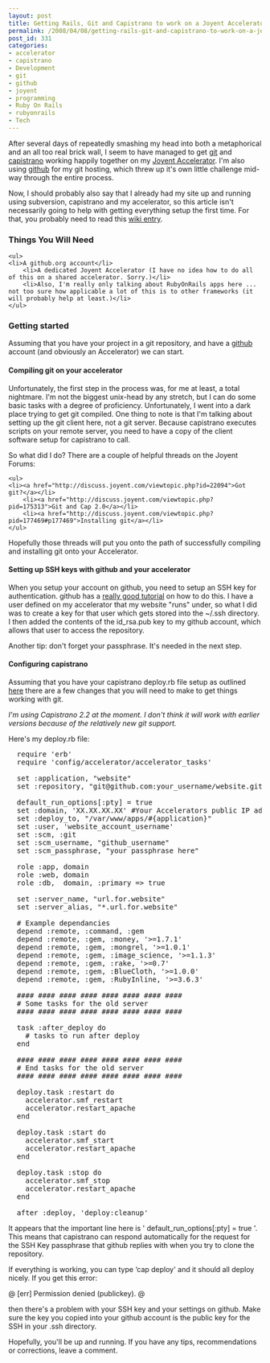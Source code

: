 ```yaml
---
layout: post
title: Getting Rails, Git and Capistrano to work on a Joyent Accelerator
permalink: /2008/04/08/getting-rails-git-and-capistrano-to-work-on-a-joyent-accelerator/index.html
post_id: 331
categories: 
- accelerator
- capistrano
- Development
- git
- github
- joyent
- programming
- Ruby On Rails
- rubyonrails
- Tech
---
```


 After several days of repeatedly smashing my head into both a metaphorical and an all too real brick wall, I seem to have managed to get <a href="http://git.or.cz">git</a> and <a href="http://capify.org">capistrano</a> working happily together on my <a href="http://www.joyent.com/accelerator">Joyent Accelerator</a>. I'm also using <a href="http://github.org">github</a> for my git hosting, which threw up it's own little challenge mid-way through the entire process.




Now, I should probably also say that I already had my site up and running using subversion, capistrano and my accelerator, so this article isn't necessarily going to help with getting everything setup the first time. For that, you probably need to read this <a href="http://wiki.joyent.com/accelerators:deploying_rails_apps">wiki entry</a>.




### Things You Will Need




	<ul>
	<li>A github.org account</li>
		<li>A dedicated Joyent Accelerator (I have no idea how to do all of this on a shared accelerator. Sorry.)</li>
		<li>Also, I'm really only talking about RubyOnRails apps here ... not too sure how applicable a lot of this is to other frameworks (it will probably help at least.)</li>
	</ul>


### Getting started




Assuming that you have your project in a git repository, and have a <a href="http://github.org">github</a> account (and obviously an Accelerator) we can start.




#### Compiling git on your accelerator




Unfortunately, the first step in the process was, for me at least, a total nightmare. I'm not the biggest unix-head by any stretch, but I can do some basic tasks with a degree of proficiency. Unfortunately, I went into a dark place trying to get git compiled. One thing to note is that I'm talking about setting up the git client here, not a git server. Because capistrano executes scripts on your remote server, you need to have a copy of the client software setup for capistrano to call.




So what did I do? There are a couple of helpful threads on the Joyent Forums:




	<ul>
	<li><a href="http://discuss.joyent.com/viewtopic.php?id=22094">Got git?</a></li>
		<li><a href="http://discuss.joyent.com/viewtopic.php?pid=175313">Git and Cap 2.0</a></li>
		<li><a href="http://discuss.joyent.com/viewtopic.php?pid=177469#p177469">Installing git</a></li>
	</ul>


Hopefully those threads will put you onto the path of successfully compiling and installing git onto your Accelerator.




#### Setting up <span class="caps">SSH</span> keys with github and your accelerator




When you setup your account on github, you need to setup an <span class="caps">SSH</span> key for authentication. github has a <a href="http://github.com/guides/providing-your-ssh-key">really good tutorial</a> on how to do this. I have a user defined on my accelerator that my website "runs" under, so what I did was to create a key for that user which gets stored into the ~/.ssh directory. I then added the contents of the id_rsa.pub key to my github account, which allows that user to access the repository.




Another tip: don't forget your passphrase. It's needed in the next step.




#### Configuring capistrano




Assuming that you have your capistrano deploy.rb file setup as outlined <a href="http://wiki.joyent.com/accelerators:deploying_rails_apps">here</a> there are a few changes that you will need to make to get things working with git.




_I'm using Capistrano 2.2 at the moment. I don't think it will work with earlier versions because of the relatively new git support._




Here's my deploy.rb file:




<pre>
  require 'erb'
  require 'config/accelerator/accelerator_tasks'

  set :application, "website" 
  set :repository, "git@github.com:your_username/website.git" 

  default_run_options[:pty] = true
  set :domain, 'XX.XX.XX.XX' #Your Accelerators public IP address
  set :deploy_to, "/var/www/apps/#{application}" 
  set :user, 'website_account_username'
  set :scm, :git
  set :scm_username, "github_username" 
  set :scm_passphrase, "your passphrase here" 

  role :app, domain
  role :web, domain
  role :db,  domain, :primary => true

  set :server_name, "url.for.website" 
  set :server_alias, "*.url.for.website" 

  # Example dependancies
  depend :remote, :command, :gem
  depend :remote, :gem, :money, '>=1.7.1'
  depend :remote, :gem, :mongrel, '>=1.0.1'
  depend :remote, :gem, :image_science, '>=1.1.3'
  depend :remote, :gem, :rake, '>=0.7'
  depend :remote, :gem, :BlueCloth, '>=1.0.0'
  depend :remote, :gem, :RubyInline, '>=3.6.3'

  #### #### #### #### #### #### #### #### 
  # Some tasks for the old server
  #### #### #### #### #### #### #### #### 

  task :after_deploy do
    # tasks to run after deploy
  end

  #### #### #### #### #### #### #### #### 
  # End tasks for the old server
  #### #### #### #### #### #### #### #### 

  deploy.task :restart do
    accelerator.smf_restart
    accelerator.restart_apache
  end

  deploy.task :start do
    accelerator.smf_start
    accelerator.restart_apache
  end

  deploy.task :stop do
    accelerator.smf_stop
    accelerator.restart_apache
  end

  after :deploy, 'deploy:cleanup'
</pre>

It appears that the important line here is '  default_run_options[:pty] = true '. This means that capistrano can respond automatically for the request for the <span class="caps">SSH</span> Key passphrase that github replies with when you try to clone the repository.




If everything is working, you can type &#8216;cap deploy' and it should all deploy nicely. If you get this error:




@
  [err] Permission denied (publickey).
@

then there's a problem with your <span class="caps">SSH</span> key and your settings on github. Make sure the key you copied into your github account is the public key for the <span class="caps">SSH</span> in your .ssh directory.




Hopefully, you'll be up and running. If you have any tips, recommendations or corrections, leave a comment.

